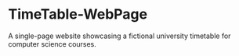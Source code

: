 # TimeTable-WebPage
A single-page website showcasing a fictional university timetable for computer science courses. 
